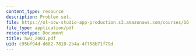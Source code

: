 ```yaml
---
content_type: resource
description: Problem set.
file: https://ol-ocw-studio-app-production.s3.amazonaws.com/courses/16-01-unified-engineering-i-ii-iii-iv-fall-2005-spring-2006/c95bf94dd68278102b4a4f758b71f79d_hw1_2003.pdf
file_type: application/pdf
resourcetype: Document
title: hw1_2003.pdf
uid: c95bf94d-d682-7810-2b4a-4f758b71f79d
---
```

